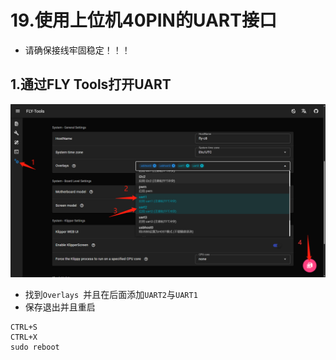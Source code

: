 # 19.使用上位机40PIN的UART接口

* 请确保接线牢固稳定！！！

## 1.通过FLY Tools打开UART

![I2C](../../images/boards/fly_pi_v2/uart.png)

* 找到`Overlays `并且在后面添加`UART2`与`UART1`
* 保存退出并且重启

```
CTRL+S
CTRL+X
sudo reboot
```

